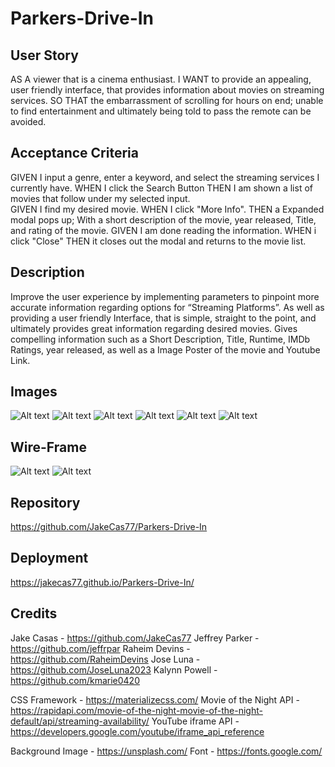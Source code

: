 # Parkers-Drive-In

## User Story

AS A viewer that is a cinema enthusiast.
I WANT to provide an appealing, user friendly interface, that provides information about movies on streaming services.
SO THAT the embarrassment of scrolling for hours on end; unable to find entertainment and ultimately being told to pass the remote can be avoided.

## Acceptance Criteria

GIVEN I input a genre, enter a keyword, and select the streaming services I currently have.
WHEN I click the Search Button
THEN I am shown a list of movies that follow under my selected input.  
GIVEN I find my desired movie.
WHEN I click "More Info".
THEN a Expanded modal pops up; With a short description of the movie, year released, Title, and rating of the movie.
GIVEN I am done reading the information.
WHEN i click "Close" 
THEN it closes out the modal and returns to the movie list. 

## Description

Improve the user experience by implementing parameters to pinpoint more accurate information regarding options for “Streaming Platforms”.
As well as providing a user friendly Interface, that is simple, straight to the point, and ultimately provides great information regarding desired movies.
Gives compelling information such as a Short Description, Title, Runtime, IMDb Ratings, year released, as well as a Image Poster of the movie and Youtube Link.  


## Images

![Alt text](assets/images/drivein.jpg)
![Alt text](assets/images/2023-06-02%20(6).png)
![Alt text](assets/images/2023-06-02%20(3).png)
![Alt text](assets/images/image%20(3).png)
![Alt text](assets/images/modal-img.PNG)
![Alt text](assets/images/mobile-img.PNG)

## Wire-Frame

![Alt text](assets/images/image.png)
![Alt text](assets/images/movie-mockup.jpg)

## Repository

https://github.com/JakeCas77/Parkers-Drive-In

## Deployment 

https://jakecas77.github.io/Parkers-Drive-In/

## Credits
Jake Casas - https://github.com/JakeCas77
Jeffrey Parker - https://github.com/jeffrpar
Raheim Devins - https://github.com/RaheimDevins 
Jose Luna - https://github.com/JoseLuna2023
Kalynn Powell - https://github.com/kmarie0420

CSS Framework - https://materializecss.com/
Movie of the Night API - https://rapidapi.com/movie-of-the-night-movie-of-the-night-default/api/streaming-availability/
YouTube iframe API - https://developers.google.com/youtube/iframe_api_reference

Background Image - https://unsplash.com/ 
Font - https://fonts.google.com/ 

